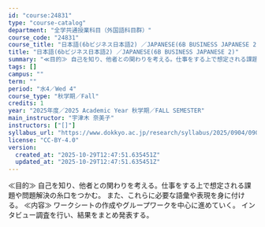 ```yaml
---
id: "course:24831"
type: "course-catalog"
department: "全学共通授業科目（外国語科目群）"
course_code: "24831"
course_title: "日本語(6bビジネス日本語2) ／JAPANESE(6B BUSINESS JAPANESE 2)"
title: "日本語(6bビジネス日本語2) ／JAPANESE(6B BUSINESS JAPANESE 2)"
summary: "≪目的≫ 自己を知り、他者との関わりを考える。仕事をする上で想定される課題や問題解決の糸口をつかむ。 また、これらに必要な語彙や表現を身に付ける。 ≪内容≫ ワークシートの作成やグループワークを中心に進めていく。 インタビュー調査を行い、結…"
tags: []
campus: ""
term: ""
period: "水4／Wed 4"
course_type: "秋学期／Fall"
credits: 1
year: "2025年度／2025 Academic Year 秋学期／FALL SEMESTER"
main_instructor: "宇津木 奈美子"
instructors: ["[]"]
syllabus_url: "https://www.dokkyo.ac.jp/research/syllabus/2025/0904/0904_24831_ja_JP.html"
license: "CC-BY-4.0"
version:
  created_at: "2025-10-29T12:47:51.635451Z"
  updated_at: "2025-10-29T12:47:51.635451Z"
---
```

≪目的≫ 自己を知り、他者との関わりを考える。仕事をする上で想定される課題や問題解決の糸口をつかむ。 また、これらに必要な語彙や表現を身に付ける。 ≪内容≫ ワークシートの作成やグループワークを中心に進めていく。 インタビュー調査を行い、結果をまとめ発表する。
